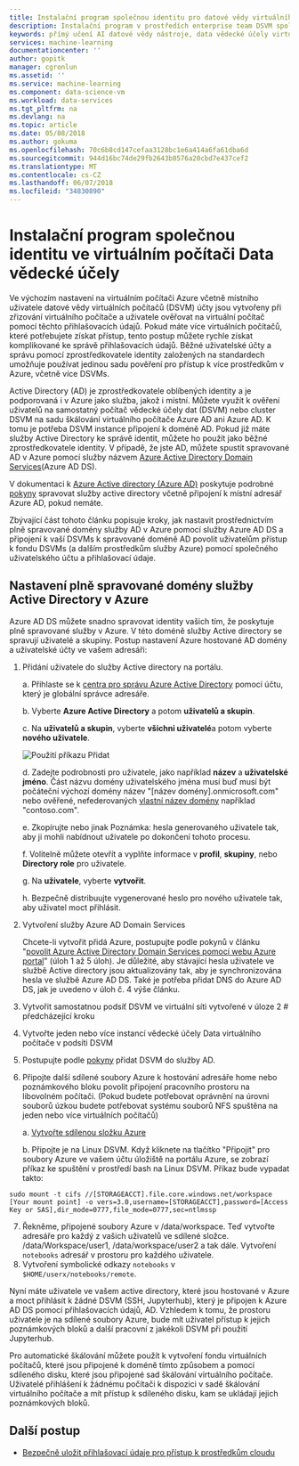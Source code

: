 ```yaml
---
title: Instalační program společnou identitu pro datové vědy virtuálního počítače – Azure | Microsoft Docs
description: Instalační program v prostředích enterprise team DSVM společnou identitu.
keywords: přímý učení AI datové vědy nástroje, data vědecké účely virtuální počítač, geoprostorové analýzy, proces team dat vědecké účely
services: machine-learning
documentationcenter: ''
author: gopitk
manager: cgronlun
ms.assetid: ''
ms.service: machine-learning
ms.component: data-science-vm
ms.workload: data-services
ms.tgt_pltfrm: na
ms.devlang: na
ms.topic: article
ms.date: 05/08/2018
ms.author: gokuma
ms.openlocfilehash: 70c6b8cd147cefaa3128bc1e6a414a6fa61dba6d
ms.sourcegitcommit: 944d16bc74de29fb2643b0576a20cbd7e437cef2
ms.translationtype: MT
ms.contentlocale: cs-CZ
ms.lasthandoff: 06/07/2018
ms.locfileid: "34830890"
---
```

# <a name="setup-common-identity-on-the-data-science-vm"></a>Instalační program společnou identitu ve virtuálním počítači Data vědecké účely

Ve výchozím nastavení na virtuálním počítači Azure včetně místního uživatele datové vědy virtuálních počítačů (DSVM) účty jsou vytvořeny při zřizování virtuálního počítače a uživatele ověřovat na virtuální počítač pomocí těchto přihlašovacích údajů. Pokud máte více virtuálních počítačů, které potřebujete získat přístup, tento postup můžete rychle získat komplikované ke správě přihlašovacích údajů. Běžné uživatelské účty a správu pomocí zprostředkovatele identity založených na standardech umožňuje používat jedinou sadu pověření pro přístup k více prostředkům v Azure, včetně více DSVMs. 

Active Directory (AD) je zprostředkovatele oblíbených identity a je podporovaná i v Azure jako služba, jakož i místní. Můžete využít k ověření uživatelů na samostatný počítač vědecké účely dat (DSVM) nebo cluster DSVM na sadu škálování virtuálního počítače Azure AD ani Azure AD. K tomu je potřeba DSVM instance připojení k doméně AD. Pokud již máte služby Active Directory ke správě identit, můžete ho použít jako běžné zprostředkovatele identity. V případě, že jste AD, můžete spustit spravované AD v Azure pomocí služby názvem [Azure Active Directory Domain Services](https://docs.microsoft.com/azure/active-directory-domain-services/)(Azure AD DS). 

V dokumentaci k [Azure Active directory (Azure AD)](https://docs.microsoft.com/azure/active-directory/) poskytuje podrobné [pokyny](https://docs.microsoft.com/azure/active-directory/choose-hybrid-identity-solution#synchronized-identity) spravovat služby active directory včetně připojení k místní adresář Azure AD, pokud nemáte. 

Zbývající část tohoto článku popisuje kroky, jak nastavit prostřednictvím plně spravované domény služby AD v Azure pomocí služby Azure AD DS a připojení k vaší DSVMs k spravované doméně AD povolit uživatelům přístup k fondu DSVMs (a dalším prostředkům služby Azure) pomocí společného uživatelského účtu a přihlašovací údaje. 

##  <a name="set-up-a-fully-managed-active-directory-domain-on-azure"></a>Nastavení plně spravované domény služby Active Directory v Azure

Azure AD DS můžete snadno spravovat identity vašich tím, že poskytuje plně spravované služby v Azure. V této doméně služby Active directory se spravují uživatelé a skupiny.  Postup nastavení Azure hostované AD domény a uživatelské účty ve vašem adresáři:

1. Přidání uživatele do služby Active directory na portálu. 

    a. Přihlaste se k [centra pro správu Azure Active Directory](https://aad.portal.azure.com) pomocí účtu, který je globální správce adresáře.
    
    b. Vyberte **Azure Active Directory** a potom **uživatelů a skupin**.
    
    c. Na **uživatelů a skupin**, vyberte **všichni uživatelé**a potom vyberte **nového uživatele**.
   
   ![Použití příkazu Přidat](./media/add-user.png)
    
    d. Zadejte podrobnosti pro uživatele, jako například **název** a **uživatelské jméno**. Část názvu domény uživatelského jména musí buď musí být počáteční výchozí domény název "[název domény].onmicrosoft.com" nebo ověřené, nefederovaných [vlastní název domény](../../active-directory/add-custom-domain.md) například "contoso.com".
    
    e. Zkopírujte nebo jinak Poznámka: hesla generovaného uživatele tak, aby ji mohli nabídnout uživatele po dokončení tohoto procesu.
    
    f. Volitelně můžete otevřít a vyplňte informace v **profil**, **skupiny**, nebo **Directory role** pro uživatele. 
    
    g. Na **uživatele**, vyberte **vytvořit**.
    
    h. Bezpečně distribuujte vygenerované heslo pro nového uživatele tak, aby uživatel moct přihlásit.

2.  Vytvoření služby Azure AD Domain Services

    Chcete-li vytvořit přidá Azure, postupujte podle pokynů v článku "[povolit Azure Active Directory Domain Services pomocí webu Azure portal](https://docs.microsoft.com/azure/active-directory-domain-services/active-directory-ds-getting-started)" (úloh 1 až 5 úloh). Je důležité, aby stávající hesla uživatele ve službě Active directory jsou aktualizovány tak, aby je synchronizována hesla ve službě Azure AD DS. Také je potřeba přidat DNS do Azure AD DS, jak je uvedeno v úloh č. 4 výše článku. 

3.  Vytvořit samostatnou podsíť DSVM ve virtuální síti vytvořené v úloze 2 # předcházející kroku
4.  Vytvořte jeden nebo více instancí vědecké účely Data virtuálního počítače v podsíti DSVM 
5.  Postupujte podle [pokyny](https://docs.microsoft.com/azure/active-directory-domain-services/active-directory-ds-join-ubuntu-linux-vm ) přidat DSVM do služby AD. 
6.  Připojte další sdílené soubory Azure k hostování adresáře home nebo poznámkového bloku povolit připojení pracovního prostoru na libovolném počítači. (Pokud budete potřebovat oprávnění na úrovni souborů úzkou budete potřebovat systému souborů NFS spuštěna na jeden nebo více virtuálních počítačů)

    a. [Vytvořte sdílenou složku Azure](../../storage/files/storage-how-to-create-file-share.md)
    
    b. Připojte je na Linux DSVM. Když kliknete na tlačítko "Připojit" pro soubory Azure ve vašem účtu úložiště na portálu Azure, se zobrazí příkaz ke spuštění v prostředí bash na Linux DSVM. Příkaz bude vypadat takto:
```
sudo mount -t cifs //[STORAGEACCT].file.core.windows.net/workspace [Your mount point] -o vers=3.0,username=[STORAGEACCT],password=[Access Key or SAS],dir_mode=0777,file_mode=0777,sec=ntlmssp
```
7.  Řekněme, připojené soubory Azure v /data/workspace. Teď vytvořte adresáře pro každý z vašich uživatelů ve sdílené složce. /data/Workspace/user1, /data/workspace/user2 a tak dále. Vytvoření ```notebooks``` adresář v prostoru pro každého uživatele. 
8. Vytvoření symbolické odkazy ```notebooks``` v ```$HOME/userx/notebooks/remote```.   

Nyní máte uživatele ve vašem active directory, které jsou hostované v Azure a moct přihlásit k žádné DSVM (SSH, Jupyterhub), který je připojen k Azure AD DS pomocí přihlašovacích údajů, AD. Vzhledem k tomu, že prostoru uživatele je na sdílené soubory Azure, bude mít uživatel přístup k jejich poznámkových bloků a další pracovní z jakékoli DSVM při použití Jupyterhub. 

Pro automatické škálování můžete použít k vytvoření fondu virtuálních počítačů, které jsou připojené k doméně tímto způsobem a pomocí sdíleného disku, které jsou připojené sad škálování virtuálního počítače. Uživatelé přihlášení k žádnému počítači k dispozici v sadě škálování virtuálního počítače a mít přístup k sdíleného disku, kam se ukládají jejich poznámkových bloků. 

## <a name="next-steps"></a>Další postup

* [Bezpečně uložit přihlašovací údaje pro přístup k prostředkům cloudu](dsvm-secure-access-keys.md)



